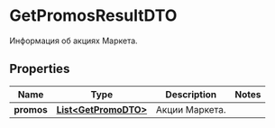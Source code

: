 

# GetPromosResultDTO

Информация об акциях Маркета.

## Properties

| Name | Type | Description | Notes |
|------------ | ------------- | ------------- | -------------|
|**promos** | [**List&lt;GetPromoDTO&gt;**](GetPromoDTO.md) | Акции Маркета. |  |



